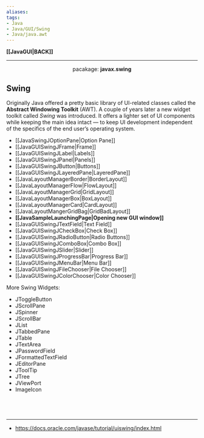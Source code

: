 ```yaml
---
aliases:
tags:
- Java
- Java/GUI/Swing
- Java/java.awt
---
```

**[[JavaGUI|BACK]]**

---
<center>pacakage: <strong>javax.swing</strong></center>

## Swing
Originally Java offered a pretty basic library of UI-related classes called the **Abstract Windowing Toolkit** (AWT). A couple of years later a new widget toolkit called *Swing* was introduced. It offers a lighter set of UI components while keeping the main idea intact — to keep UI development independent of the specifics of the end user’s operating system.

- [[JavaSwingJOptionPane|Option Pane]]
- [[JavaGUISwingJFrame|Frame]]
- [[JavaGUISwingJLabel|Labels]]
- [[JavaGUISwingJPanel|Panels]]
- [[JavaGUISwingJButton|Buttons]]
- [[JavaGUISwingJLayeredPane|LayeredPane]]
- [[JavaLayoutManagerBorder|BorderLayout]]
- [[JavaLayoutManagerFlow|FlowLayout]]
- [[JavaLayoutManagerGrid|GridLayout]]
- [[JavaLayoutManagerBox|BoxLayout]]
- [[JavaLayoutManagerCard|CardLayout]]
- [[JavaLayoutMangerGridBag|GridBadLayout]]
- **[[JavaSampleLaunchingPage|Opening new GUI window]]**
- [[JavaGUISwingJTextField|Text Field]]
- [[JavaGUISwingJCheckBox|Check Box]]
- [[JavaGUISwingJRadioButton|Radio Buttons]]
- [[JavaGUISwingJComboBox|Combo Box]]
- [[JavaGUISwingJSlider|Slider]]
- [[JavaGUISwingJProgressBar|Progress Bar]]
- [[JavaGUISwingJMenuBar|Menu Bar]]
- [[JavaGUISwingJFileChooser|File Chooser]]
- [[JavaGUISwingJColorChooser|Color Chooser]]

More Swing Widgets:
- JToggleButton
- JScrollPane
- JSpinner
- JScrollBar
- JList
- JTabbedPane
- JTable
- JTextArea
- JPasswordField
- JFormattedTextField
- JEditorPane
- JToolTip
- JTree
- JViewPort
- ImageIcon

<br>

# 
---
- https://docs.oracle.com/javase/tutorial/uiswing/index.html